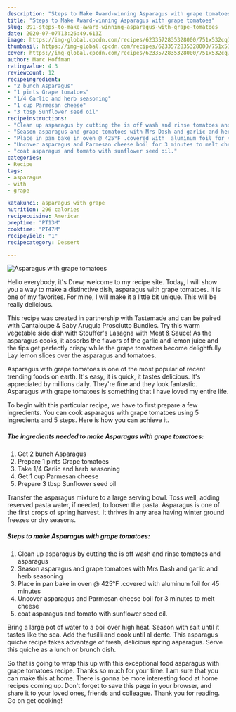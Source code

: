 ```yaml
---
description: "Steps to Make Award-winning Asparagus with grape tomatoes"
title: "Steps to Make Award-winning Asparagus with grape tomatoes"
slug: 891-steps-to-make-award-winning-asparagus-with-grape-tomatoes
date: 2020-07-07T13:26:49.613Z
image: https://img-global.cpcdn.com/recipes/6233572835328000/751x532cq70/asparagus-with-grape-tomatoes-recipe-main-photo.jpg
thumbnail: https://img-global.cpcdn.com/recipes/6233572835328000/751x532cq70/asparagus-with-grape-tomatoes-recipe-main-photo.jpg
cover: https://img-global.cpcdn.com/recipes/6233572835328000/751x532cq70/asparagus-with-grape-tomatoes-recipe-main-photo.jpg
author: Marc Hoffman
ratingvalue: 4.3
reviewcount: 12
recipeingredient:
- "2 bunch Asparagus"
- "1 pints Grape tomatoes"
- "1/4 Garlic and herb seasoning"
- "1 cup Parmesan cheese"
- "3 tbsp Sunflower seed oil"
recipeinstructions:
- "Clean up asparagus by cutting the is off wash and rinse tomatoes and asparagus"
- "Season asparagus and grape tomatoes with Mrs Dash and garlic and herb seasoning"
- "Place in pan bake in oven @ 425°F .covered with  aluminum foil for 45 minutes"
- "Uncover asparagus and Parmesan cheese boil for 3 minutes to melt cheese"
- "coat asparagus and tomato with sunflower seed oil."
categories:
- Recipe
tags:
- asparagus
- with
- grape

katakunci: asparagus with grape 
nutrition: 296 calories
recipecuisine: American
preptime: "PT13M"
cooktime: "PT47M"
recipeyield: "1"
recipecategory: Dessert

---
```



![Asparagus with grape tomatoes](https://img-global.cpcdn.com/recipes/6233572835328000/751x532cq70/asparagus-with-grape-tomatoes-recipe-main-photo.jpg)

Hello everybody, it's Drew, welcome to my recipe site. Today, I will show you a way to make a distinctive dish, asparagus with grape tomatoes. It is one of my favorites. For mine, I will make it a little bit unique. This will be really delicious.

This recipe was created in partnership with Tastemade and can be paired with Cantaloupe &amp; Baby Arugula Prosciutto Bundles. Try this warm vegetable side dish with Stouffer&#39;s Lasagna with Meat &amp; Sauce! As the asparagus cooks, it absorbs the flavors of the garlic and lemon juice and the tips get perfectly crispy while the grape tomatoes become delightfully Lay lemon slices over the asparagus and tomatoes.

Asparagus with grape tomatoes is one of the most popular of recent trending foods on earth. It's easy, it is quick, it tastes delicious. It's appreciated by millions daily. They're fine and they look fantastic. Asparagus with grape tomatoes is something that I have loved my entire life.


To begin with this particular recipe, we have to first prepare a few ingredients. You can cook asparagus with grape tomatoes using 5 ingredients and 5 steps. Here is how you can achieve it.

<!--inarticleads1-->

##### The ingredients needed to make Asparagus with grape tomatoes:

1. Get 2 bunch Asparagus
1. Prepare 1 pints Grape tomatoes
1. Take 1/4 Garlic and herb seasoning
1. Get 1 cup Parmesan cheese
1. Prepare 3 tbsp Sunflower seed oil


Transfer the asparagus mixture to a large serving bowl. Toss well, adding reserved pasta water, if needed, to loosen the pasta. Asparagus is one of the first crops of spring harvest. It thrives in any area having winter ground freezes or dry seasons. 

<!--inarticleads2-->

##### Steps to make Asparagus with grape tomatoes:

1. Clean up asparagus by cutting the is off wash and rinse tomatoes and asparagus
1. Season asparagus and grape tomatoes with Mrs Dash and garlic and herb seasoning
1. Place in pan bake in oven @ 425°F .covered with  aluminum foil for 45 minutes
1. Uncover asparagus and Parmesan cheese boil for 3 minutes to melt cheese
1. coat asparagus and tomato with sunflower seed oil.


Bring a large pot of water to a boil over high heat. Season with salt until it tastes like the sea. Add the fusilli and cook until al dente. This asparagus quiche recipe takes advantage of fresh, delicious spring asparagus. Serve this quiche as a lunch or brunch dish. 

So that is going to wrap this up with this exceptional food asparagus with grape tomatoes recipe. Thanks so much for your time. I am sure that you can make this at home. There is gonna be more interesting food at home recipes coming up. Don't forget to save this page in your browser, and share it to your loved ones, friends and colleague. Thank you for reading. Go on get cooking!
